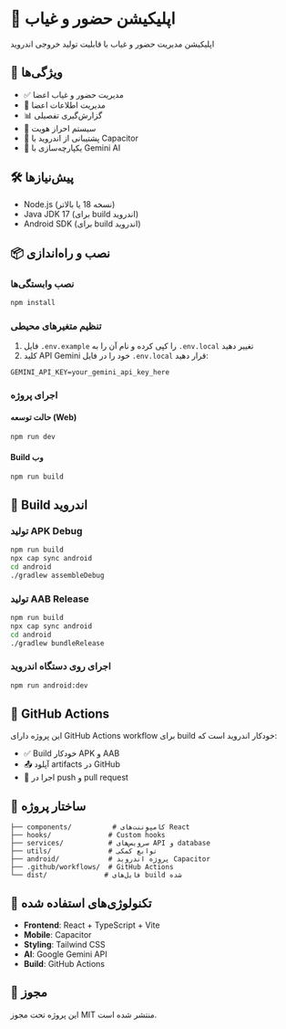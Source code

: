 # 📱 اپلیکیشن حضور و غیاب

اپلیکیشن مدیریت حضور و غیاب با قابلیت تولید خروجی اندروید

## 🚀 ویژگی‌ها

- ✅ مدیریت حضور و غیاب اعضا
- 👥 مدیریت اطلاعات اعضا
- 📊 گزارش‌گیری تفصیلی
- 🔐 سیستم احراز هویت
- 📱 پشتیبانی از اندروید با Capacitor
- 🤖 یکپارچه‌سازی با Gemini AI

## 🛠️ پیش‌نیازها

- Node.js (نسخه 18 یا بالاتر)
- Java JDK 17 (برای build اندروید)
- Android SDK (برای build اندروید)

## 📦 نصب و راه‌اندازی

### نصب وابستگی‌ها
```bash
npm install
```

### تنظیم متغیرهای محیطی
1. فایل `.env.example` را کپی کرده و نام آن را به `.env.local` تغییر دهید
2. کلید API Gemini خود را در فایل `.env.local` قرار دهید:
```
GEMINI_API_KEY=your_gemini_api_key_here
```

### اجرای پروژه

#### حالت توسعه (Web)
```bash
npm run dev
```

#### Build وب
```bash
npm run build
```

## 📱 Build اندروید

### تولید APK Debug
```bash
npm run build
npx cap sync android
cd android
./gradlew assembleDebug
```

### تولید AAB Release
```bash
npm run build
npx cap sync android
cd android  
./gradlew bundleRelease
```

### اجرای روی دستگاه اندروید
```bash
npm run android:dev
```

## 🔄 GitHub Actions

این پروژه دارای GitHub Actions workflow برای build خودکار اندروید است که:

- ✅ Build خودکار APK و AAB
- 📤 آپلود artifacts در GitHub
- 🔄 اجرا در push و pull request

## 📁 ساختار پروژه

```
├── components/          # کامپوننت‌های React
├── hooks/              # Custom hooks
├── services/           # سرویس‌های API و database  
├── utils/              # توابع کمکی
├── android/            # پروژه اندروید Capacitor
├── .github/workflows/  # GitHub Actions
└── dist/              # فایل‌های build شده
```

## 🔧 تکنولوژی‌های استفاده شده

- **Frontend**: React + TypeScript + Vite  
- **Mobile**: Capacitor
- **Styling**: Tailwind CSS
- **AI**: Google Gemini API
- **Build**: GitHub Actions

## 📄 مجوز

این پروژه تحت مجوز MIT منتشر شده است.
